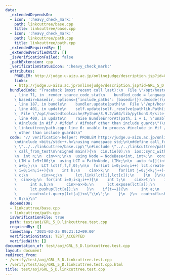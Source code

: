 ```yaml
---
data:
  _extendedDependsOn:
  - icon: ':heavy_check_mark:'
    path: linkcuttree/base.cpp
    title: linkcuttree/base.cpp
  - icon: ':heavy_check_mark:'
    path: linkcuttree/path.cpp
    title: linkcuttree/path.cpp
  _extendedRequiredBy: []
  _extendedVerifiedWith: []
  _isVerificationFailed: false
  _pathExtension: cpp
  _verificationStatusIcon: ':heavy_check_mark:'
  attributes:
    PROBLEM: http://judge.u-aizu.ac.jp/onlinejudge/description.jsp?id=GRL_5_D
    links:
    - http://judge.u-aizu.ac.jp/onlinejudge/description.jsp?id=GRL_5_D
  bundledCode: "Traceback (most recent call last):\n  File \"/opt/hostedtoolcache/Python/3.9.2/x64/lib/python3.9/site-packages/onlinejudge_verify/documentation/build.py\"\
    , line 71, in _render_source_code_stat\n    bundled_code = language.bundle(stat.path,\
    \ basedir=basedir, options={'include_paths': [basedir]}).decode()\n  File \"/opt/hostedtoolcache/Python/3.9.2/x64/lib/python3.9/site-packages/onlinejudge_verify/languages/cplusplus.py\"\
    , line 187, in bundle\n    bundler.update(path)\n  File \"/opt/hostedtoolcache/Python/3.9.2/x64/lib/python3.9/site-packages/onlinejudge_verify/languages/cplusplus_bundle.py\"\
    , line 401, in update\n    self.update(self._resolve(pathlib.Path(included), included_from=path))\n\
    \  File \"/opt/hostedtoolcache/Python/3.9.2/x64/lib/python3.9/site-packages/onlinejudge_verify/languages/cplusplus_bundle.py\"\
    , line 400, in update\n    raise BundleErrorAt(path, i + 1, \"unable to process\
    \ #include in #if / #ifdef / #ifndef other than include guards\")\nonlinejudge_verify.languages.cplusplus_bundle.BundleErrorAt:\
    \ linkcuttree/path.cpp: line 6: unable to process #include in #if / #ifdef / #ifndef\
    \ other than include guards\n"
  code: "// verification-helper: PROBLEM http://judge.u-aizu.ac.jp/onlinejudge/description.jsp?id=GRL_5_D\n\
    \n#include <bits/stdc++.h>\nusing namespace std;\n\n#define call_from_test\n#include\
    \ \"../../linkcuttree/base.cpp\"\n#include \"../../linkcuttree/path.cpp\"\n#undef\
    \ call_from_test\n\nsigned main(){\n  cin.tie(0);\n  ios::sync_with_stdio(0);\n\
    \n  int n;\n  cin>>n;\n\n  using Node = NodeBase<int, int>;\n  constexpr size_t\
    \ LIM = 1e5+100;\n  using LCT = Path<Node, LIM>;\n\n  auto f=[](int a,int b){return\
    \ a+b;};\n  LCT lct(f,f,f,0);\n\n  for(int i=0;i<n;i++) lct.create(0);\n  for(int\
    \ i=0;i<n;i++){\n    int k;\n    cin>>k;\n    for(int j=0;j<k;j++){\n      int\
    \ c;\n      cin>>c;\n      lct.link(lct[i],lct[c]);\n    }\n  }\n\n  int q;\n\
    \  cin>>q;\n  for(int i=0;i<q;i++){\n    int t;\n    cin>>t;\n    if(t==0){\n\
    \      int a,b;\n      cin>>a>>b;\n      lct.expose(lct[a]);\n      lct[a]->val+=b;\n\
    \      lct.pushup(lct[a]);\n    }\n    if(t==1){\n      int a;\n      cin>>a;\n\
    \      cout<<lct.query(lct[a])<<\"\\n\";\n    }\n  }\n  cout<<flush;\n  return\
    \ 0;\n}\n"
  dependsOn:
  - linkcuttree/base.cpp
  - linkcuttree/path.cpp
  isVerificationFile: true
  path: test/aoj/GRL_5_D.linkcuttree.test.cpp
  requiredBy: []
  timestamp: '2021-03-25 09:21:12+09:00'
  verificationStatus: TEST_ACCEPTED
  verifiedWith: []
documentation_of: test/aoj/GRL_5_D.linkcuttree.test.cpp
layout: document
redirect_from:
- /verify/test/aoj/GRL_5_D.linkcuttree.test.cpp
- /verify/test/aoj/GRL_5_D.linkcuttree.test.cpp.html
title: test/aoj/GRL_5_D.linkcuttree.test.cpp
---
```

